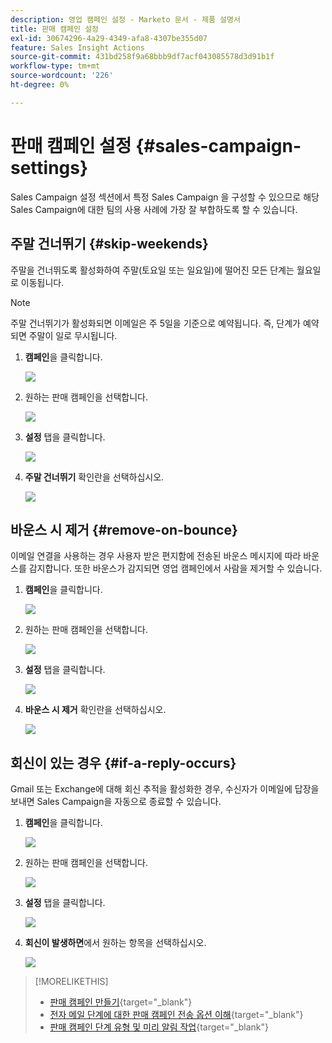 ```yaml
---
description: 영업 캠페인 설정 - Marketo 문서 - 제품 설명서
title: 판매 캠페인 설정
exl-id: 30674296-4a29-4349-afa8-4307be355d07
feature: Sales Insight Actions
source-git-commit: 431bd258f9a68bbb9df7acf043085578d3d91b1f
workflow-type: tm+mt
source-wordcount: '226'
ht-degree: 0%

---
```


# 판매 캠페인 설정 {#sales-campaign-settings}

Sales Campaign 설정 섹션에서 특정 Sales Campaign 을 구성할 수 있으므로 해당 Sales Campaign에 대한 팀의 사용 사례에 가장 잘 부합하도록 할 수 있습니다.

## 주말 건너뛰기 {#skip-weekends}

주말을 건너뛰도록 활성화하여 주말(토요일 또는 일요일)에 떨어진 모든 단계는 월요일로 이동됩니다.

>[!NOTE]
>
>주말 건너뛰기가 활성화되면 이메일은 주 5일을 기준으로 예약됩니다. 즉, 단계가 예약되면 주말이 일로 무시됩니다.

1. **캠페인**&#x200B;을 클릭합니다.

   ![](assets/sales-campaign-settings-1.png)

1. 원하는 판매 캠페인을 선택합니다.

   ![](assets/sales-campaign-settings-2.png)

1. **설정** 탭을 클릭합니다.

   ![](assets/sales-campaign-settings-3.png)

1. **주말 건너뛰기** 확인란을 선택하십시오.

   ![](assets/sales-campaign-settings-4.png)

## 바운스 시 제거 {#remove-on-bounce}

이메일 연결을 사용하는 경우 사용자 받은 편지함에 전송된 바운스 메시지에 따라 바운스를 감지합니다. 또한 바운스가 감지되면 영업 캠페인에서 사람을 제거할 수 있습니다.

1. **캠페인**&#x200B;을 클릭합니다.

   ![](assets/sales-campaign-settings-5.png)

1. 원하는 판매 캠페인을 선택합니다.

   ![](assets/sales-campaign-settings-6.png)

1. **설정** 탭을 클릭합니다.

   ![](assets/sales-campaign-settings-7.png)

1. **바운스 시 제거** 확인란을 선택하십시오.

   ![](assets/sales-campaign-settings-8.png)

## 회신이 있는 경우 {#if-a-reply-occurs}

Gmail 또는 Exchange에 대해 회신 추적을 활성화한 경우, 수신자가 이메일에 답장을 보내면 Sales Campaign을 자동으로 종료할 수 있습니다.

1. **캠페인**&#x200B;을 클릭합니다.

   ![](assets/sales-campaign-settings-9.png)

1. 원하는 판매 캠페인을 선택합니다.

   ![](assets/sales-campaign-settings-10.png)

1. **설정** 탭을 클릭합니다.

   ![](assets/sales-campaign-settings-11.png)

1. **회신이 발생하면**&#x200B;에서 원하는 항목을 선택하십시오.

   ![](assets/sales-campaign-settings-12.png)

>[!MORELIKETHIS]
>
>* [판매 캠페인 만들기](/help/marketo/product-docs/marketo-sales-insight/actions/campaigns/create-a-sales-campaign.md){target="_blank"}
>* [전자 메일 단계에 대한 판매 캠페인 전송 옵션 이해](/help/marketo/product-docs/marketo-sales-insight/actions/campaigns/understanding-sales-campaign-send-options-for-email-steps.md){target="_blank"}
>* [판매 캠페인 단계 유형 및 미리 알림 작업](/help/marketo/product-docs/marketo-sales-insight/actions/campaigns/sales-campaign-step-types-and-reminder-tasks.md){target="_blank"}
